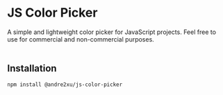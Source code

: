# JS Color Picker
A simple and lightweight color picker for JavaScript projects. Feel free to use for commercial and non-commercial purposes.<br><br>

## Installation
```
npm install @andre2xu/js-color-picker
```
